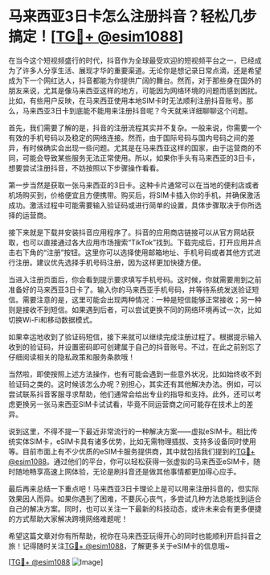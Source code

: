 # 马来西亚3日卡怎么注册抖音？轻松几步搞定！[[TG💪+ @esim1088](https://t.me/s/esim1088)]

在当今这个短视频盛行的时代，抖音作为全球最受欢迎的短视频平台之一，已经成为了许多人分享生活、展现才华的重要渠道。无论你是想记录日常点滴，还是希望成为下一个网红达人，抖音都能为你提供广阔的舞台。然而，对于那些身在国外的朋友来说，尤其是像马来西亚这样的地方，可能因为网络环境的问题而感到困扰。比如，有些用户反映，在马来西亚使用本地SIM卡时无法顺利注册抖音账号。那么，马来西亚3日卡到底能不能用来注册抖音呢？今天就来详细聊聊这个问题。

首先，我们需要了解的是，抖音的注册流程其实并不复杂。一般来说，你需要一个有效的手机号码以及稳定的网络连接。然而，由于国际号码与国内号码之间的差异，有时候确实会出现一些问题。尤其是在马来西亚这样的国家，由于运营商的不同，可能会导致某些服务无法正常使用。所以，如果你手头有马来西亚的3日卡，想要尝试注册抖音，不妨按照以下步骤操作看看。

第一步当然是获取一张马来西亚的3日卡。这种卡片通常可以在当地的便利店或者机场购买到，价格便宜且方便携带。购买后，将SIM卡插入你的手机，并确保激活成功。激活过程中可能需要输入验证码或进行简单的设置，具体步骤取决于你所选择的运营商。

接下来就是下载并安装抖音应用程序了。抖音的应用商店链接可以从官方网站获取，也可以直接通过各大应用市场搜索“TikTok”找到。下载完成后，打开应用并点击右下角的“注册”按钮。这里你可以选择使用邮箱地址、手机号码或者其他方式进行注册。建议优先选择手机号码注册，因为这样更加快捷方便。

当进入注册页面后，你会看到提示要求填写手机号码。这时候，你就需要用到之前准备好的马来西亚3日卡了。输入你的马来西亚手机号码，并等待系统发送验证短信。需要注意的是，这里可能会出现两种情况：一种是短信能够正常接收；另一种则是接收不到短信。如果遇到后者，可以尝试更换不同的网络环境再试一次，比如切换Wi-Fi和移动数据模式。

如果幸运地收到了验证码短信，接下来就可以继续完成注册过程了。根据提示输入收到的验证码，并设置密码即可创建属于自己的抖音账号。不过，在此之前别忘了仔细阅读相关的隐私政策和服务条款哦！

当然啦，即使按照上述方法操作，也有可能会遇到一些意外状况，比如始终收不到验证码之类的。这时候该怎么办呢？别担心，其实还有其他解决办法。例如，可以尝试联系抖音客服寻求帮助，他们通常会给出专业的指导和支持。此外，还可以考虑更换另一张马来西亚SIM卡试试看，毕竟不同运营商之间可能存在技术上的差异。

说到这里，不得不提一下最近非常流行的一种解决方案——虚拟eSIM卡。相比传统实体SIM卡，eSIM卡具有诸多优势，比如无需物理插拔、支持多设备同时使用等。目前市面上有不少优质的eSIM卡服务提供商，其中就包括我们提到的[TG💪+ @esim1088](https://t.me/s/esim1088)。通过他们的平台，你可以轻松获得一张虚拟的马来西亚eSIM卡，随时随地畅享高速上网体验，无论是刷抖音还是做其他事情都更加得心应手。

最后再来总结一下重点吧！马来西亚3日卡理论上是可以用来注册抖音的，但实际效果因人而异。如果你遇到了困难，不要灰心丧气，多尝试几种方法总能找到适合自己的解决方案。同时，也可以关注一下最新的科技动态，或许未来会有更多便捷的方式帮助大家解决跨境网络难题呢！

希望这篇文章对你有所帮助，祝你在马来西亚玩得开心的同时也能顺利开启抖音之旅！记得随时关注[TG💪+ @esim1088](https://t.me/s/esim1088)，了解更多关于eSIM卡的信息哦~ 

[[TG💪+ @esim1088](https://t.me/s/esim1088) ![Image](https://i.postimg.cc/4NQfJmqS/Snipaste-2025-05-13-00-14-12.png)]